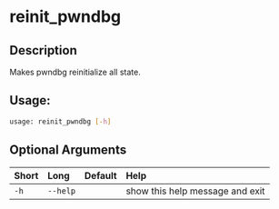



# reinit_pwndbg

## Description


Makes pwndbg reinitialize all state.
## Usage:


```bash
usage: reinit_pwndbg [-h]

```
## Optional Arguments

|Short|Long|Default|Help|
| :--- | :--- | :--- | :--- |
|`-h`|`--help`||show this help message and exit|
